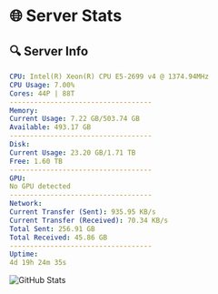 # 🌐 Server Stats
## 🔍 Server Info
```yaml
CPU: Intel(R) Xeon(R) CPU E5-2699 v4 @ 1374.94MHz
CPU Usage: 7.00%
Cores: 44P | 88T
-----------------------------------
Memory:
Current Usage: 7.22 GB/503.74 GB
Available: 493.17 GB
-----------------------------------
Disk:
Current Usage: 23.20 GB/1.71 TB
Free: 1.60 TB
-----------------------------------
GPU:
No GPU detected
-----------------------------------
Network:
Current Transfer (Sent): 935.95 KB/s
Current Transfer (Received): 70.34 KB/s
Total Sent: 256.91 GB
Total Received: 45.86 GB
-----------------------------------
Uptime:
4d 19h 24m 35s
```
![GitHub Stats](https://img.shields.io/badge/Updated-2025-04-24_12:33:23-blue)